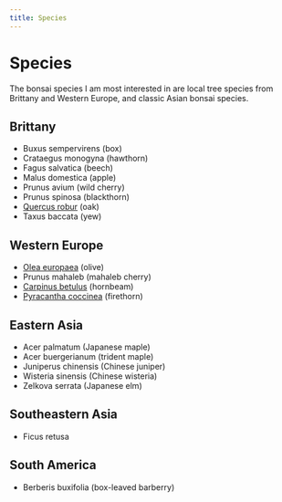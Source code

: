 ```yaml
---
title: Species
---
```


# Species

The bonsai species I am most interested in are local tree species from Brittany
and Western Europe, and classic Asian bonsai species.

## Brittany

- Buxus sempervirens (box)
- Crataegus monogyna (hawthorn)
- Fagus salvatica (beech)
- Malus domestica (apple)
- Prunus avium (wild cherry)
- Prunus spinosa (blackthorn)
- [Quercus robur](/bonsai/species/quercus-robur) (oak)
- Taxus baccata (yew)

## Western Europe

- [Olea europaea](/bonsai/species/olea-europaea) (olive)
- Prunus mahaleb (mahaleb cherry)
- [Carpinus betulus](/bonsai/species/carpinus-betulus) (hornbeam)
- [Pyracantha coccinea](/bonsai/species/pyracantha-coccinea) (firethorn)

## Eastern Asia

- Acer palmatum (Japanese maple)
- Acer buergerianum (trident maple)
- Juniperus chinensis (Chinese juniper)
- Wisteria sinensis (Chinese wisteria)
- Zelkova serrata (Japanese elm)

## Southeastern Asia

- Ficus retusa

## South America

- Berberis buxifolia (box-leaved barberry)
